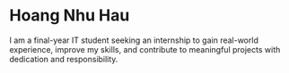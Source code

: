 # Hoang Nhu Hau
I am a final-year IT student seeking an internship to gain real-world experience, improve my skills, and contribute to meaningful projects with dedication and responsibility.
